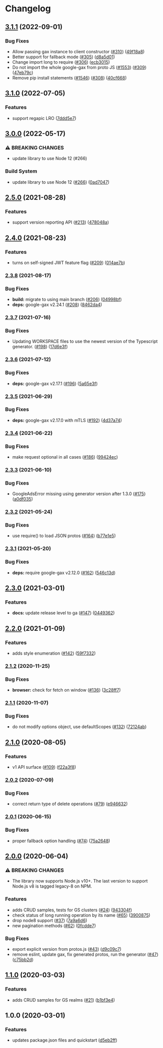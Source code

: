 # Changelog

## [3.1.1](https://github.com/googleapis/nodejs-game-servers/compare/v3.1.0...v3.1.1) (2022-09-01)


### Bug Fixes

* Allow passing gax instance to client constructor ([#310](https://github.com/googleapis/nodejs-game-servers/issues/310)) ([49f18a8](https://github.com/googleapis/nodejs-game-servers/commit/49f18a8372e8ad2ec6bea1561ade77fc793918ba))
* Better support for fallback mode ([#305](https://github.com/googleapis/nodejs-game-servers/issues/305)) ([d8a5d01](https://github.com/googleapis/nodejs-game-servers/commit/d8a5d01053a90d8839aafcffa4ed28f7a02050fa))
* Change import long to require ([#306](https://github.com/googleapis/nodejs-game-servers/issues/306)) ([ecb3015](https://github.com/googleapis/nodejs-game-servers/commit/ecb3015e40ba2c7e7dedc0f48327c55230923f7a))
* Do not import the whole google-gax from proto JS ([#1553](https://github.com/googleapis/nodejs-game-servers/issues/1553)) ([#309](https://github.com/googleapis/nodejs-game-servers/issues/309)) ([47eb79c](https://github.com/googleapis/nodejs-game-servers/commit/47eb79c061bd658c0a6530f16364bc36993372b8))
* Remove pip install statements ([#1546](https://github.com/googleapis/nodejs-game-servers/issues/1546)) ([#308](https://github.com/googleapis/nodejs-game-servers/issues/308)) ([40cf668](https://github.com/googleapis/nodejs-game-servers/commit/40cf668dd38423b254e889a3fa17fe546b7da66e))

## [3.1.0](https://github.com/googleapis/nodejs-game-servers/compare/v3.0.0...v3.1.0) (2022-07-05)


### Features

* support regapic LRO ([7ddd5e7](https://github.com/googleapis/nodejs-game-servers/commit/7ddd5e7b31d99e2f26970b930beef8b317415ada))

## [3.0.0](https://github.com/googleapis/nodejs-game-servers/compare/v2.5.0...v3.0.0) (2022-05-17)


### ⚠ BREAKING CHANGES

* update library to use Node 12 (#266)

### Build System

* update library to use Node 12 ([#266](https://github.com/googleapis/nodejs-game-servers/issues/266)) ([0ad7047](https://github.com/googleapis/nodejs-game-servers/commit/0ad7047cf2f815ed6dc99fe9b15c8f14ecbfdb42))

## [2.5.0](https://www.github.com/googleapis/nodejs-game-servers/compare/v2.4.0...v2.5.0) (2021-08-28)


### Features

* support version reporting API ([#213](https://www.github.com/googleapis/nodejs-game-servers/issues/213)) ([478048a](https://www.github.com/googleapis/nodejs-game-servers/commit/478048a0ace56d35afaf637cd1c08dc28e39acc3))

## [2.4.0](https://www.github.com/googleapis/nodejs-game-servers/compare/v2.3.8...v2.4.0) (2021-08-23)


### Features

* turns on self-signed JWT feature flag ([#209](https://www.github.com/googleapis/nodejs-game-servers/issues/209)) ([014ae7b](https://www.github.com/googleapis/nodejs-game-servers/commit/014ae7b9453372b89fcaffffeabde508650aaec6))

### [2.3.8](https://www.github.com/googleapis/nodejs-game-servers/compare/v2.3.7...v2.3.8) (2021-08-17)


### Bug Fixes

* **build:** migrate to using main branch ([#206](https://www.github.com/googleapis/nodejs-game-servers/issues/206)) ([04998bf](https://www.github.com/googleapis/nodejs-game-servers/commit/04998bf4f24613792beb12fff9d1a14da795b74b))
* **deps:** google-gax v2.24.1 ([#208](https://www.github.com/googleapis/nodejs-game-servers/issues/208)) ([8462da4](https://www.github.com/googleapis/nodejs-game-servers/commit/8462da415e3df130356f70e34f97698628f48b2b))

### [2.3.7](https://www.github.com/googleapis/nodejs-game-servers/compare/v2.3.6...v2.3.7) (2021-07-16)


### Bug Fixes

* Updating WORKSPACE files to use the newest version of the Typescript generator. ([#198](https://www.github.com/googleapis/nodejs-game-servers/issues/198)) ([17d6e3f](https://www.github.com/googleapis/nodejs-game-servers/commit/17d6e3f6ff5d7f116572290a9d05cbcd69be0871))

### [2.3.6](https://www.github.com/googleapis/nodejs-game-servers/compare/v2.3.5...v2.3.6) (2021-07-12)


### Bug Fixes

* **deps:** google-gax v2.17.1 ([#196](https://www.github.com/googleapis/nodejs-game-servers/issues/196)) ([5a65e3f](https://www.github.com/googleapis/nodejs-game-servers/commit/5a65e3f4398667b2aba2295088c1cc0e2ecf0a8c))

### [2.3.5](https://www.github.com/googleapis/nodejs-game-servers/compare/v2.3.4...v2.3.5) (2021-06-29)


### Bug Fixes

* **deps:** google-gax v2.17.0 with mTLS ([#192](https://www.github.com/googleapis/nodejs-game-servers/issues/192)) ([4d37a74](https://www.github.com/googleapis/nodejs-game-servers/commit/4d37a7497ebe77cbfabc5e2bb0ea925e7ac138bb))

### [2.3.4](https://www.github.com/googleapis/nodejs-game-servers/compare/v2.3.3...v2.3.4) (2021-06-22)


### Bug Fixes

* make request optional in all cases ([#186](https://www.github.com/googleapis/nodejs-game-servers/issues/186)) ([99424ec](https://www.github.com/googleapis/nodejs-game-servers/commit/99424ecd0f87341bd4814cdbe092d2820c9a78d7))

### [2.3.3](https://www.github.com/googleapis/nodejs-game-servers/compare/v2.3.2...v2.3.3) (2021-06-10)


### Bug Fixes

* GoogleAdsError missing using generator version after 1.3.0 ([#175](https://www.github.com/googleapis/nodejs-game-servers/issues/175)) ([a0df035](https://www.github.com/googleapis/nodejs-game-servers/commit/a0df03530d0dc438c8c4318854fbcfa8d7752f8d))

### [2.3.2](https://www.github.com/googleapis/nodejs-game-servers/compare/v2.3.1...v2.3.2) (2021-05-24)


### Bug Fixes

* use require() to load JSON protos ([#164](https://www.github.com/googleapis/nodejs-game-servers/issues/164)) ([b77e1e5](https://www.github.com/googleapis/nodejs-game-servers/commit/b77e1e5f7fc9396cdb30d4f1bfac370dd85800b8))

### [2.3.1](https://www.github.com/googleapis/nodejs-game-servers/compare/v2.3.0...v2.3.1) (2021-05-20)


### Bug Fixes

* **deps:** require google-gax v2.12.0 ([#162](https://www.github.com/googleapis/nodejs-game-servers/issues/162)) ([546c13d](https://www.github.com/googleapis/nodejs-game-servers/commit/546c13d64abedafd055fad9c118d58750f0f9f25))

## [2.3.0](https://www.github.com/googleapis/nodejs-game-servers/compare/v2.2.0...v2.3.0) (2021-03-01)


### Features

* **docs:** update release level to ga ([#147](https://www.github.com/googleapis/nodejs-game-servers/issues/147)) ([0449362](https://www.github.com/googleapis/nodejs-game-servers/commit/0449362aeeead608517e76390813ed7a9c1962c5))

## [2.2.0](https://www.github.com/googleapis/nodejs-game-servers/compare/v2.1.2...v2.2.0) (2021-01-09)


### Features

* adds style enumeration ([#142](https://www.github.com/googleapis/nodejs-game-servers/issues/142)) ([59f7332](https://www.github.com/googleapis/nodejs-game-servers/commit/59f7332fee754b11e8a395d19013cc78351e5659))

### [2.1.2](https://www.github.com/googleapis/nodejs-game-servers/compare/v2.1.1...v2.1.2) (2020-11-25)


### Bug Fixes

* **browser:** check for fetch on window ([#136](https://www.github.com/googleapis/nodejs-game-servers/issues/136)) ([3c28ff7](https://www.github.com/googleapis/nodejs-game-servers/commit/3c28ff7c610caf58df0dfbd4b3acd2954ae7f019))

### [2.1.1](https://www.github.com/googleapis/nodejs-game-servers/compare/v2.1.0...v2.1.1) (2020-11-07)


### Bug Fixes

* do not modify options object, use defaultScopes ([#132](https://www.github.com/googleapis/nodejs-game-servers/issues/132)) ([72124ab](https://www.github.com/googleapis/nodejs-game-servers/commit/72124ab09070efc4555b157bce6cf547dc623bdb))

## [2.1.0](https://www.github.com/googleapis/nodejs-game-servers/compare/v2.0.2...v2.1.0) (2020-08-05)


### Features

* v1 API surface ([#109](https://www.github.com/googleapis/nodejs-game-servers/issues/109)) ([f22a3f8](https://www.github.com/googleapis/nodejs-game-servers/commit/f22a3f8e8d19761c9a001f8c521c99449ce88922))

### [2.0.2](https://www.github.com/googleapis/nodejs-game-servers/compare/v2.0.1...v2.0.2) (2020-07-09)


### Bug Fixes

* correct return type of delete operations ([#79](https://www.github.com/googleapis/nodejs-game-servers/issues/79)) ([e946632](https://www.github.com/googleapis/nodejs-game-servers/commit/e9466329399c62c0f6f49a713f68ecf8ef96213b))

### [2.0.1](https://www.github.com/googleapis/nodejs-game-servers/compare/v2.0.0...v2.0.1) (2020-06-15)


### Bug Fixes

* proper fallback option handling ([#74](https://www.github.com/googleapis/nodejs-game-servers/issues/74)) ([75a2648](https://www.github.com/googleapis/nodejs-game-servers/commit/75a2648469520772a7e8e3c1477176574f537fb0))

## [2.0.0](https://www.github.com/googleapis/nodejs-game-servers/compare/v1.1.0...v2.0.0) (2020-06-04)


### ⚠ BREAKING CHANGES

* The library now supports Node.js v10+. The last version to support Node.js v8 is tagged legacy-8 on NPM.

### Features

* adds CRUD samples, tests for GS clusters ([#24](https://www.github.com/googleapis/nodejs-game-servers/issues/24)) ([943304f](https://www.github.com/googleapis/nodejs-game-servers/commit/943304f1ec235a6b81ee8bf1d33374cd92ef256e))
* check status of long running operation by its name ([#65](https://www.github.com/googleapis/nodejs-game-servers/issues/65)) ([3900875](https://www.github.com/googleapis/nodejs-game-servers/commit/39008750a6024b0893bee88f39f2a6ad9fc87889))
* drop node8 support ([#37](https://www.github.com/googleapis/nodejs-game-servers/issues/37)) ([7a9a6d6](https://www.github.com/googleapis/nodejs-game-servers/commit/7a9a6d664c39e11760b86e8adabdad8900292bba))
* new pagination methods ([#62](https://www.github.com/googleapis/nodejs-game-servers/issues/62)) ([0fcdde7](https://www.github.com/googleapis/nodejs-game-servers/commit/0fcdde74c362abc66118a6df79c4fb4071f3dc14))


### Bug Fixes

* export explicit version from protos.js ([#43](https://www.github.com/googleapis/nodejs-game-servers/issues/43)) ([d9c09c7](https://www.github.com/googleapis/nodejs-game-servers/commit/d9c09c724ddd9810abfd01143adb4f280546c40c))
* remove eslint, update gax, fix generated protos, run the generator ([#47](https://www.github.com/googleapis/nodejs-game-servers/issues/47)) ([c75bb2d](https://www.github.com/googleapis/nodejs-game-servers/commit/c75bb2de6ef48c26d5d90892a906b45dcf91755c))

## [1.1.0](https://www.github.com/googleapis/nodejs-game-servers/compare/v1.0.0...v1.1.0) (2020-03-03)


### Features

* adds CRUD samples for GS realms ([#21](https://www.github.com/googleapis/nodejs-game-servers/issues/21)) ([b1bf3e4](https://www.github.com/googleapis/nodejs-game-servers/commit/b1bf3e4a846839919e275664eceaba72db3d5eaf))

## 1.0.0 (2020-03-01)


### Features

* updates package.json files and quickstart ([d5eb2ff](https://www.github.com/googleapis/nodejs-game-servers/commit/d5eb2ff0ed12cebc268d07a7b0b249049cc9452c))
